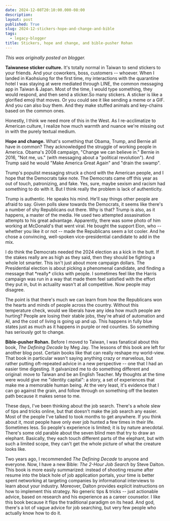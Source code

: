 ```yaml
---
date: 2024-12-08T20:10:00.000-08:00
description: 
layout: post
published: True
slug: 2024-12-stickers-hope-and-change-and-bible
tags:
  - legacy-blogger
title: Stickers, hope and change, and bible-pusher Rohan
---
```


*This was originally posted on blogger.*

**Taiwanese sticker culture.** It's totally normal in Taiwan to send stickers to your friends. And your coworkers, boss, customers -- whoever. When I landed in Kaohsiung for the first time, my interactions with the quarantine hotel I was staying at were mediated through LINE, the common messaging app in Taiwan & Japan. Most of the time, I would type something, they would respond, and then send a sticker.So many stickers. A sticker is like a glorified emoji that moves. Or you could see it like sending a meme or a GIF. And you can also buy them. And they make stuffed animals and key-chains based on the common ones.   
  
Honestly, I think we need more of this in the West. As I re-acclimatize to American culture, I realize how much warmth and nuance we're missing out in with the purely textual medium.

**Hope and change.** What's something that Obama, Trump, and Bernie all have in common? They acknowledged the struggle of working people in America. Obama's 2008 campaign, "Change we can believe in." Bernie in 2016, "Not me, us." (with messaging about a "political revolution"). And Trump said he would "Make America Great Again" and "drain the swamp".   
  
Trump's populist messaging struck a chord with the American people, and I hope that the Democrats take note. The Democrats came off this year as out of touch, patronizing, and fake. Yes, sure, maybe sexism and racism had something to do with it. But I think really the problem is lack of authenticity.  
  
Trump is authentic. He speaks his mind. He'll say things other people are afraid to say. Given polls skew towards the Democrats, it seems like there's a number of shy Republicans out there. Why is that? Trump is also, as it happens, a master of the media. He used two attempted assasination attempts to his great advantage. Apparently, there was some photo of him working at McDonald's that went viral. He bought the support Elon, who -- whether you like it or not -- made the Republicans seem a lot cooler. And he chose a convincing, well-spoken vice-presidential candidate to add in the mix.  
  
I do think the Democrats needed the 2024 election as a kick in the butt. If the stakes really are as high as they said, then they should be fighting a whole lot smarter. This isn't just about more campaign dollars. The Presidential election is about picking a phenomenal candidate, and finding a message that \*really\* clicks with people. I sometimes feel like the Harris campaign was run in a way that made them feel satisfied with the effort they put in, but in actuality wasn't at all competitive. Now people may disagree.  
  
The point is that there's much we can learn from how the Republicans won the hearts and minds of people across the country. Without this temperature check, would we liberals have any idea how much people are hurting? People are losing their stable jobs, they're afraid of automation and AI, and the cost of living is going up and up. This happens in fully blue states just as much as it happens in purple or red counties. So something has seriously got to change.

**Bible-pusher Rohan.** Before I moved to Taiwan, I was fanatical about this book, *The Defining Decade* by Meg Jay. The lessons of this book are left for another blog post. Certain books like that can really reshape my world-view. That book in particular wasn't saying anything crazy or marvelous, but rather putting oft-repeated advice in a new perspective -- one that I had an easier time digesting. It galvanized me to do something different and original: move to Taiwan and be an English Teacher. My thoughts at the time were would give me "identity capital": a story, a set of experiences that make me a memorable human being. At the very least, it's evidence that I can go against the grain, and follow through on something off the beaten path because it makes sense to me.  
  
These days, I've been thinking about the job search. There's a whole slew of tips and tricks online, but that doesn't make the job search any easier. Most of the people I've talked to took months to get anywhere. If you think about it, most people have only ever job hunted a few times in their life. Sometimes less. So people's experience is limited; it is by nature anecdotal. There's some old parable about the seven blind men that try to draw an elephant. Basically, they each touch different parts of the elephant, but with such a limited scope, they can't get the whole picture of what the creature looks like.   
  
Two years ago, I recommended *The Defining Decade* to anyone and everyone. Now, I have a new Bible: *The 2-Hour Job Search* by Steve Dalton. This book is more easily summarized: instead of shooting resume after resume into the black hole of job application portals, your time is better spent networking at targeting companies by informational interviews to learn about your industry. Moreover, Dalton provides explicit instructions on how to implement this strategy. No generic tips & tricks -- just actionable advice, based on research and his experience as a career counselor. I like this book because it flips the traditional paradigm on its head. And god, there's a lot of vague advice for job searching, but very few people who actually know how to do it.   


